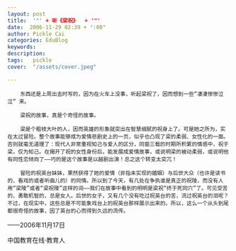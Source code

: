 ```yaml
---
layout: post  
title:  '"' + 听《梁祝》  + '"'
date:  2006-11-29 02:39 + ":00" 
author: Pickle Cai  
categories: EduBlog  
keywords: 
description:   
tags:	pickle   
cover:  "/assets/cover.jpeg"  

---  
```

    
        东西还是上周出去时写的，因为在火车上没事，听起梁祝了，因而想到一些“凄凄惨惨泣泣” 来。

        梁祝的故事，真是个奇怪的故事。

        梁是个粗枝大叶的人，因而英雄的形象就突出在智慧细腻的祝身上了。可是她之所为，实在太过冒险。整个故事能够成为爱情悲剧史上的一页，似乎也凸现了梁的柔弱、女性化的一面。否则就毫无道理了：现代人非常重视知己与爱人的区分，同窗三载的时期所积累的情感中，祝于梁，仅为知己。在揭开了祝的女性身份后，能发展成爱情故事，或说明梁的被动柔弱，或说明他有同性恋倾向了——巧的是这个故事是以越剧出演！总之这个转变太突兀！

        冒险的祝英台妹妹，果然获得了她的爱情（非指未实现的婚姻）与后世大众（也许是读书的、看戏的或者听曲儿的）的同情。所以到了今天，有几处在争执谁是真正的祝陵，而没有人用“梁陵”或者“梁祝陵”这样的词——我们在故事中看到的明明是梁祝“终于死同穴”了。可见受苦的、勇敢机智的，总是女人。后世的女子，又有几个没有吃过祝英台的苦，流过祝英台的泪呢？不过，在现实中，这些总是不可能象戏台上的祝英台那样展示出来的。所以，这么一个从头到尾都很奇怪的故事，因了英台的心而得到久远的流传。

——2006年11月17日

		    
 中国教育在线·教育人

